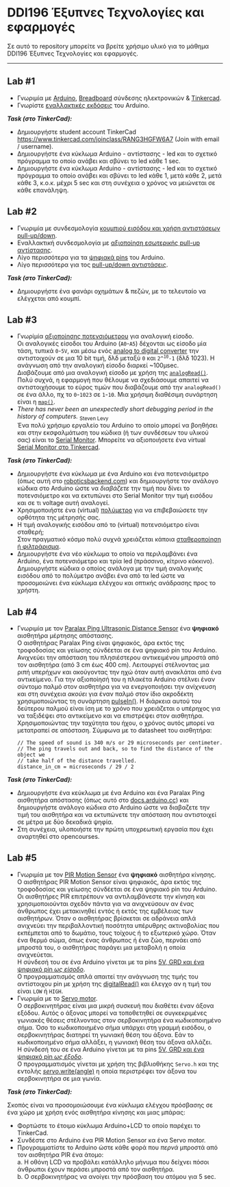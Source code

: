 # DDI196 Έξυπνες Τεχνολογίες και εφαρμογές

Σε αυτό το repository μπορείτε να βρείτε χρήσιμο υλικό για το μάθημα DDI196 Έξυπνες Τεχνολογίες και εφαρμογές.

---

## Lab #1
* Γνωριμία με [Arduino](https://youtu.be/IV49AxTpOmw), [Breadboard](https://youtu.be/IjUNCm3haNg) σύνδεσης ηλεκτρονικών & [Tinkercad](https://youtu.be/tRz5ybWVbyQ).  
* Γνωρίστε [εναλλακτικές εκδόσεις](https://www.arduino.cc/en/main/products) του Arduino.

***Task (στο TinkerCad):***

* Δημιουργήστε student account TinkerCad https://www.tinkercad.com/joinclass/RANG3HGFW6A7 (Join with email / username).
* Δημιουργήστε ένα κύκλωμα Arduino - αντίστασης - led και το σχετικό πρόγραμμα το οποίο ανάβει και σβύνει το led κάθε 1 sec.
* Δημιουργήστε ένα κύκλωμα Arduino - αντίστασης - led και το σχετικό πρόγραμμα το οποίο ανάβει και σβύνει το led κάθε 1, μετά κάθε 2, μετά κάθε 3, κ.ο.κ. μέχρι 5 sec και στη συνέχεια ο χρόνος να μειώνεται σε κάθε επανάληψη.

## Lab #2
* Γνωριμία με συνδεσμολογία [κουμπιού εισόδου και χρήση αντιστάσεων pull-up/down](https://youtu.be/riLNkdNt4gg).
* Εναλλακτική συνδεσμολογία με [αξιοποίηση εσωτερικής pull-up αντίστασης](https://docs.arduino.cc/tutorials/generic/digital-input-pullup).
* Λίγο περισσότερα για τα [ψηφιακά pins](https://www.arduino.cc/en/Tutorial/Foundations/DigitalPins) του Arduino.
* Λίγο περισσότερα για τος [pull-up/down αντιστάσεις](https://www.seeedstudio.com/blog/2020/02/21/pull-up-resistor-vs-pull-down-differences-arduino-guide/).

***Task (στο TinkerCad):***

* Δημιουργήστε ένα φανάρι οχημάτων & πεζών, με το τελευταίο να ελέγχεται από κουμπί.

## Lab #3
* Γνωρίμία [αξιοποίησης ποτενσιόμετρου](https://youtu.be/_pft_oqDJUA) για αναλογική είσοδο.   
Οι αναλογικές είσοδοι του Arduino (`A0`-`A5`) δέχονται ως είσοδο μία τάση, τυπικά `0`-`5V`, και μέσω ενός [analog to digital converter](https://learn.sparkfun.com/tutorials/analog-to-digital-conversion/all) την αντιστοιχούν σε μια 10 bit τιμή, δλδ μεταξύ `0` και <code>2^<sup>10</sup>-1</code> (δλδ 1023). Η ανάγνωση από την αναλογική είσοδο διαρκεί ~100μsec.  
Διαβάζουμε από μια αναλογική είσοδο με χρήση της [`analogRead()`](https://www.arduino.cc/reference/en/language/functions/analog-io/analogread/).  
Πολύ συχνά, η εφαρμογή που θέλουμε να σχεδιάσουμε απαιτεί να αντιστοιχήσουμε το εύρος τιμών που διαβάζουμε από την `analogRead()` σε ένα άλλο, πχ το `0`-`1023` σε `1`-`10`. Μια χρήσιμη διαθέσιμη συνάρτηση είναι η [`map()`](https://www.arduino.cc/reference/en/language/functions/math/map/).
* _There has never been an unexpectedly short debugging period in the history of computers._ <sub>Steven Levy</sub>  
Ένα πολύ χρήσιμο εργαλείο του Arduino το οποίο μπορεί να βοηθήσει και στην εκσφαλμάτωση του κώδικα (ή των συνδέσεων του υλικού σας) είναι το [Serial Monitor](https://docs.arduino.cc/software/ide-v2/tutorials/ide-v2-serial-monitor). Μπορείτε να αξιοποιήσετε ένα virtual [Serial Monitor στο Tinkercad](https://www.instructables.com/Arduino-Serial-Monitor-in-Tinkercad/).  

***Task (στο TinkerCad):***

* Δημιουργήστε ένα κύκλωμα με ένα Arduino και ένα ποτενσιόμετρο (όπως αυτή στο [roboticsbackend.com](https://roboticsbackend.com/wp-content/uploads/2021/09/arduino_potentiometer_circuit.png)) και δημιουργήστε τον ανάλογο κώδικα στο Arduino ώστε να _διαβάζετε_ την τιμή που δίνει το ποτενσιόμετρο και να εκτυπώνει στο Serial Monitor την τιμή εισόδου και σε τι voltage αυτή αναλογεί.
* Χρησιμοποιήστε ένα (virtual) [πολύμετρο](https://www.tutocad.com/tinkercad/how-to-use-multimeter-in-tinkercad/) για να επιβεβαιώσετε την ορθότητα της μέτρησής σας.
* Η τιμή αναλογικής εισόδου από το (virtual) ποτενσιόμετρο είναι σταθερή;  
Στον πραγματικό κόσμο πολύ συχνά χρειάζεται κάποια [σταθεροποίηση ή φιλτράρισμα](https://www.norwegiancreations.com/2015/10/tutorial-potentiometers-with-arduino-and-filtering/).
* Δημιουργήστε ένα νέο κύκλωμα το οποίο να περιλαμβάνει ένα Arduino, ένα ποτενσιόμετρο και τρία led (πράσσινο, κίτρινο κόκκινο). Δημιουργήστε κώδικα ο οποίος ανάλογα με την τιμή αναλογικής εισόδου από το πολύμετρο ανάβει ένα από τα led ώστε να προσομοιώνει ένα κύκλωμα ελέγχου και οπτικής ανάδρασης προς το χρήστη.

## Lab #4
* Γνωριμία με τον [Paralax Ping Ultrasonic Distance Sensor](https://docs.arduino.cc/built-in-examples/sensors/Ping) ένα **ψηφιακό** αισθητήρα μέρτησης απόστασης.  
Ο αισθητήρας Paralax Ping είναι ψηφιακός, άρα εκτός της τροφοδοσίας και γείωσης σύνδέεται σε ένα ψηφιακό pin του Arduino.  
Ανιχνεύει την απόσταση του πλησιέστερου αντικειμένου μπροστά από τον αισθητήρα (από 3 cm έως 400 cm). Λειτουργεί στέλνοντας μια ριπή υπερήχων και ακούγοντας την ηχώ όταν αυτή ανακλάται από ένα αντικείμενο. Για την αξιοποίησή του η πλακέτα Arduino στέλνει έναν σύντομο παλμό στον αισθητήρα για να ενεργοποιήσει την ανίχνευση και στη συνέχεια _ακούει_ για έναν παλμό στον ίδιο ακροδέκτη χρησιμοποιώντας τη συνάρτηση [pulseIn()](https://www.arduino.cc/en/Reference/PulseIn). Η διάρκεια αυτού του δεύτερου παλμού είναι ίση με το χρόνο που χρειάζεται ο υπέρηχος για να ταξιδέψει στο αντικείμενο και να επιστρέψει στον αισθητήρα. Χρησιμοποιώντας την ταχύτητα του ήχου, ο χρόνος αυτός μπορεί να μετατραπεί σε απόσταση. Σύμφωνα με το datasheet του αισθητήρα:
    ```
    // The speed of sound is 340 m/s or 29 microseconds per centimeter.
    // The ping travels out and back, so to find the distance of the object we
    // take half of the distance travelled.
    distance_in_cm = microseconds / 29 / 2

    ```

***Task (στο TinkerCad):***

* Δημιουργήστε ένα κεύκλωμα με ένα Arduino και ένα Paralax Ping αισθητήρα απόστασης (όπως αυτό στο [docs.arduino.cc](https://docs.arduino.cc/static/63725f847ef17bddd93d409ce6fb2218/a6d36/circuit.png)) και δημιουργήστε ανάλογο κώδικα στο Arduino ώστε να διαβαζετε την τιμή του αισθητήρα και να εκτυπώνετε την απόσταση που αντιστοιχεί σε μέτρα με δύο δεκαδικά ψηφία.
* Στη συνέχεια, υλοποιήστε την πρώτη υποχρεωτική εργασία που έχει αναρτηθεί στο opencourses.

## Lab #5
* Γνωριμία με τον [PIR Motion Sensor](https://learn.adafruit.com/pir-passive-infrared-proximity-motion-sensor) ένα **ψηφιακό** αισθητήρα κίνησης.  
Ο αισθητήρας PIR Motion Sensor είναι ψηφιακός, άρα εκτός της τροφοδοσίας και γείωσης σύνδέεται σε ένα ψηφιακό pin του Arduino.  
Οι αισθητήρες PIR επιτρέπουν να αντιλαμβάνεστε την κίνηση και χρησιμοποιούνται σχεδόν πάντα για να ανιχνεύσουν αν ένας άνθρωπος έχει μετακινηθεί εντός ή εκτός της εμβέλειας των αισθητήρων.
Όταν ο αισθητήρας βρίσκεται σε αδράνεια απλά ανιχνεύει την περιβαλλοντική ποσότητα υπέρυθρης ακτινοβολίας που εκπέμπεται από το δωμάτιο, τους τοίχους ή το εξωτερικό χώρο. Όταν ένα θερμό σώμα, όπως ένας άνθρωπος ή ένα ζώο, περνάει από μπροστά του, ο αισθητήρας παράγει μια μεταβολή η οποία ανιχνεύεται.  
Η σύνδεσή του σε ένα Arduino γίνεται με τα pins [5V, GRD και ένα ψηφιακό pin _ως είσοδο_](https://cdn-learn.adafruit.com/assets/assets/000/000/543/large1024/proximity_pirardbb.gif?1447976079).   
Ο προγραμματισμός απλά απαιτεί την ανάγνωση της τιμής του αντίστοιχου pin με χρήση της [digitalRead()](https://www.arduino.cc/reference/en/language/functions/digital-io/digitalread/) και έλεγχο αν η τιμή του είναι `LOW` ή `HIGH`.
* Γνωριμία με το [Servo motor](https://docs.arduino.cc/learn/electronics/servo-motors).  
Ο σερβοκινητήρας είναι μια μικρή συσκευή που διαθέτει έναν άξονα εξόδου. Αυτός ο άξονας μπορεί να τοποθετηθεί σε συγκεκριμένες γωνιακές θέσεις στέλνοντας στον σερβοκινητήρα ένα κωδικοποιημένο σήμα. Όσο το κωδικοποιημένο σήμα υπάρχει στη γραμμή εισόδου, ο σερβοκινητήρας διατηρεί τη γωνιακή θέση του άξονα. Εάν το κωδικοποιημένο σήμα αλλάξει, η γωνιακή θέση του άξονα αλλάζει.  
Η σύνδεσή του σε ένα Arduino γίνεται με τα pins [5V, GRD και ένα ψηφιακό pin _ως έξοδο_](https://docs.arduino.cc/static/943895f1f578104f7af98741d69a7c97/4ef49/servo-sweep-circuit.png).   
Ο προγραμματισμός γίνεται με χρήση της βιβλιοθήκης `Servo.h` και της εντολής [_servo_.write(angle)](https://www.arduino.cc/en/Reference/ServoWrite) η οποία περιστρέφει τον άξονα του σερβοκινητήρα σε μια γωνία.

***Task (στο TinkerCad):***

Σκοπός είναι να προσομοιώσουμε ένα κύκλωμα ελέγχου πρόσβασης σε ένα χώρο με χρήση ενός αισθητήρα κίνησης και μιας μπάρας:

* Φορτώστε το έτοιμο κύκλωμα Arduino+LCD το οποίο παρέχει το TinkerCad.
* Συνδέστε στο Arduino ένα PIR Motion Sensor κα ένα Servo motor.
* Προγραμματίστε το Arduino ώστε κάθε φορά που _περνά_ μπροστά από τον αισθητήρα PIR ένα άτομο:  
    a. H οθόνη LCD να προβάλει κατάλληλο μήνυμα που δείχνει πόσοι άνθρωποι έχουν περάσει μπροστά από τον αισθητήρα.  
    b. Ο σερβοκινητήρας να ανοίγει την πρόσβαση του ατόμου για 5 sec.
